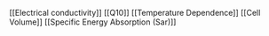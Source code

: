 [[Electrical conductivity]]
[[Q10]]
[[Temperature Dependence]]
[[Cell Volume]]
[[Specific Energy Absorption (Sar)]]
